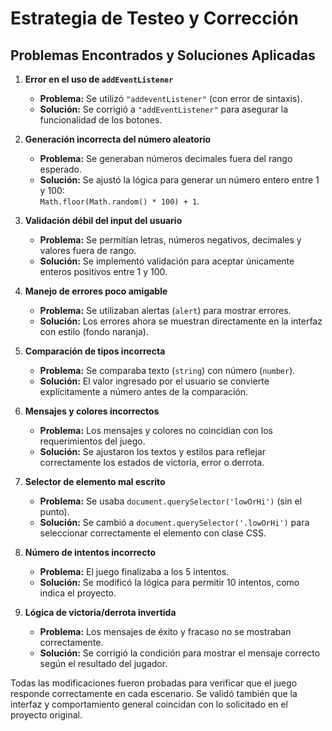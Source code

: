 # Estrategia de Testeo y Corrección

## Problemas Encontrados y Soluciones Aplicadas

1. **Error en el uso de `addEventListener`**
   - **Problema:** Se utilizó `"addeventListener"` (con error de sintaxis).
   - **Solución:** Se corrigió a `"addEventListener"` para asegurar la funcionalidad de los botones.

2. **Generación incorrecta del número aleatorio**
   - **Problema:** Se generaban números decimales fuera del rango esperado.
   - **Solución:** Se ajustó la lógica para generar un número entero entre 1 y 100:  
     `Math.floor(Math.random() * 100) + 1`.

3. **Validación débil del input del usuario**
   - **Problema:** Se permitían letras, números negativos, decimales y valores fuera de rango.
   - **Solución:** Se implementó validación para aceptar únicamente enteros positivos entre 1 y 100.

4. **Manejo de errores poco amigable**
   - **Problema:** Se utilizaban alertas (`alert`) para mostrar errores.
   - **Solución:** Los errores ahora se muestran directamente en la interfaz con estilo (fondo naranja).

5. **Comparación de tipos incorrecta**
   - **Problema:** Se comparaba texto (`string`) con número (`number`).
   - **Solución:** El valor ingresado por el usuario se convierte explícitamente a número antes de la comparación.

6. **Mensajes y colores incorrectos**
   - **Problema:** Los mensajes y colores no coincidían con los requerimientos del juego.
   - **Solución:** Se ajustaron los textos y estilos para reflejar correctamente los estados de victoria, error o derrota.

7. **Selector de elemento mal escrito**
   - **Problema:** Se usaba `document.querySelector('lowOrHi')` (sin el punto).
   - **Solución:** Se cambió a `document.querySelector('.lowOrHi')` para seleccionar correctamente el elemento con clase CSS.

8. **Número de intentos incorrecto**
   - **Problema:** El juego finalizaba a los 5 intentos.
   - **Solución:** Se modificó la lógica para permitir 10 intentos, como indica el proyecto.

9. **Lógica de victoria/derrota invertida**
   - **Problema:** Los mensajes de éxito y fracaso no se mostraban correctamente.
   - **Solución:** Se corrigió la condición para mostrar el mensaje correcto según el resultado del jugador.

Todas las modificaciones fueron probadas para verificar que el juego responde correctamente en cada escenario. Se validó también que la interfaz y comportamiento general coincidan con lo solicitado en el proyecto original.
